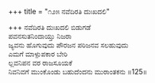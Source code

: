 +++
title = "೧೨೫ ನವೆದಿರತಿ ದುಃಖದಲಿ"

+++
ನವೆದಿರತಿ ದುಃಖದಲಿ ಬಿಡುಗಡೆ  
ಪವನಸುತನಿಂದಾಯ್ತು ನಿಜರಾ  
ಜ್ಯವನು ಹೊಗುವುದು ಪೌರಜನ ಪರಿಜನವ ಸಲಹುವುದು  
ಎಮಗೆ ಮಾಳ್ಪುಪಕಾರ ಬೇರಿ  
ಲ್ಲವನಿಪನ ವರ ರಾಜಸೂಯಕೆ  
ನಿವನಿವಗೆ ಮುಂಕೊಂಡು ಬಹುದೆಂದನು ಮುರಾಂತಕನು    ॥125॥